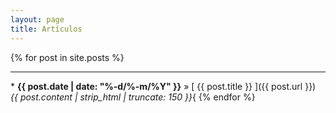 ```yaml
---
layout: page
title: Artículos
---
```


{% for post in site.posts %}
<hr size="5px" color="#268BD4" />
  * <strong>{{ post.date | date: "%-d/%-m/%Y" }}</strong> &raquo; [ {{ post.title }} ]({{ post.url }}) <br> <i>{{ post.content | strip_html | truncate: 150 }}</i>{
{% endfor %}

